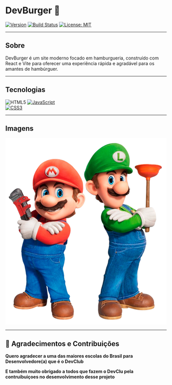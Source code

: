 # DevBurger 🍔

[![Version](https://img.shields.io/badge/version-1.0.0-blue)](https://github.com/seu-usuario/DevBurger/releases/tag/v1.0.0)
[![Build Status](https://img.shields.io/github/actions/workflow/status/seu-usuario/DevBurger/ci.yml?branch=main)](https://github.com/seu-usuario/DevBurger/actions)
[![License: MIT](https://img.shields.io/badge/license-MIT-green)](LICENSE)

---

## Sobre

DevBurger é um site moderno focado em hamburgueria, construído com React e Vite para oferecer uma experiência rápida e agradável para os amantes de hambúrguer.

---

## Tecnologias

![HTML5](https://img.shields.io/badge/HTML5-E34F26?style=for-the-badge&logo=html5&logoColor=fff) 
[![JavaScript](https://img.shields.io/badge/JavaScript-F7DF1E?style=for-the-badge&logo=javascript&logoColor=black)](https://developer.mozilla.org/en-US/docs/Web/JavaScript)  
[![CSS3](https://img.shields.io/badge/CSS3-1572B6?style=for-the-badge&logo=css3&logoColor=white)](https://developer.mozilla.org/en-US/docs/Web/CSS)

---

## Imagens

![Tela inicial do DevBurger](./src/assets/mario.png)

---

## 🤝 **Agradecimentos e Contribuições**

**Quero agradecer a uma das maiores escolas do Brasil para Desenvolvedore(a) que é o DevClub**

**E também muito obrigado a todos que fazem o DevClu pela contruibuiçoes no desenvolvimento desse projeto**
